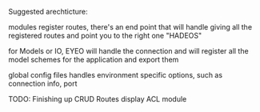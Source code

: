 Suggested arechticture:

modules register routes, there's an end point that will handle giving all the registered routes and point you to the right one "HADEOS"

for Models or IO, EYEO will handle the connection and will register all the model schemes for the application and export them

global config files handles environment specific options, such as connection info, port 


TODO: 
Finishing up CRUD
Routes display
ACL module




